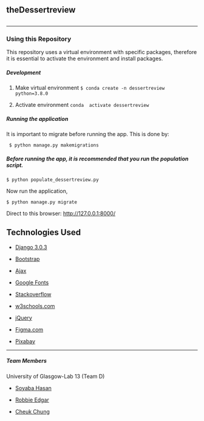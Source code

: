 
<h2>theDessertreview<h2>

---
<h3>Using this Repository</h3>

This repository uses a virtual environment with specific packages, therefore it is essential to activate the environment and install packages.

<h5>Development</h5>

1. Make virtual environment
`$ conda create -n dessertreview python=3.8.0` 
>
2. Activate environment
`conda  activate dessertreview`
>
<h5>Running the application</h5>

>

It is important to migrate before running the app. This is done by:
>
` $ python manage.py makemigrations` 
>
<h5>Before running the app, it is recommended that you run the population script.</h5>

>
`$ python populate_dessertreview.py`
>
Now run the application,
>
`$ python manage.py migrate`
>
Direct to this browser: http://127.0.0.1:8000/
>
<h2>Technologies Used</h2>

* [Django 3.0.3]( https://www.djangoproject.com/)
>
* [Bootstrap]( https://getbootstrap.com/)
>
* [Ajax]( https://developer.mozilla.org/en-US/docs/Web/Guide/AJAX)
>
* [Google Fonts ](https://fonts.google.com/)
>
* [Stackoverflow](https://stackoverflow.com/)
>
* [w3schools.com](https://www.w3schools.com/)
>
* [jQuery](https://api.jquery.com/)
>
* [Figma.com](Figma.com)
>
* [Pixabay](https://pixabay.com/images/search/cake/)
>
---

>
<h5>Team Members</h5>

>
University of Glasgow-Lab 13 (Team D)

>
* [Soyaba Hasan](https://github.com/soyaba05)
>
* [Robbie Edgar](https://github.com/robedg)
>
* [Cheuk Chung](https://github.com/SophiaCCY)










